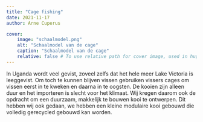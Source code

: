 ```yaml
---
title: "Cage fishing"
date: 2021-11-17
author: Arne Cuperus

cover:
    image: "schaalmodel.png"
    alt: "Schaalmodel van de cage"
    caption: "Schaalmodel van de cage"
    relative: false # To use relative path for cover image, used in hugo Page-bundles
---
```


In Uganda wordt veel gevist, zoveel zelfs dat het hele meer Lake Victoria is leeggevist. Om toch te kunnen blijven vissen gebruiken vissers cages om vissen eerst in te kweken en daarna in te oogsten. De kooien zijn alleen duur en het importeren is slecht voor het klimaat. Wij kregen daarom ook de opdracht om een duurzaam, makkelijk te bouwen kooi te ontwerpen. Dit hebben wij ook gedaan, we hebben een kleine modulaire kooi gebouwd die volledig gerecycled gebouwd kan worden. 

